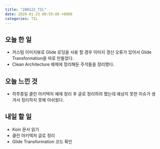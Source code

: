 ```yaml
---
title: "200122_TIL"
date: 2020-01-23 00:59:00 +0800
categories: TIL
---
```


## 오늘 한 일
- 커스텀 이미지뷰로 Glide 로딩을 사용 할 경우 이미지 갱신 오류가 있어서 Glide Transformation을 따로 만들었다.
- Clean Architecture 예제에 정리해둔 주석들을 정리했다.

## 오늘 느낀 것
- 하루종일 클린 아키텍처 예제 정리 후 글로 정리하려 했는데 예상치 못한 이슈가 생겨서 정리하지 못해 아쉬웠다.

## 내일 할 일
- Koin 문서 읽기
- 클린 아키텍처 글로 정리
- Glide Transformation 코드 확인